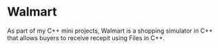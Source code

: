 # Walmart
As part of my C++ mini projects, Walmart is a shopping simulator in C++ that allows buyers to receive recepit using Files in C++.
